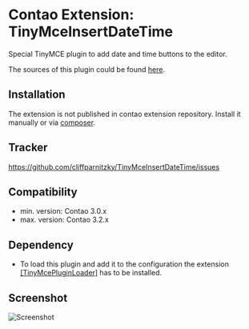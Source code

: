 Contao Extension: TinyMceInsertDateTime
=======================================

Special TinyMCE plugin to add date and time buttons to the editor.

The sources of this plugin could be found [here](http://www.tinymce.com/wiki.php/Plugin:insertdatetime).


Installation
------------

The extension is not published in contao extension repository.
Install it manually or via [composer](https://packagist.org/packages/cliffparnitzky/tiny-mce-insert-date-time).


Tracker
-------

https://github.com/cliffparnitzky/TinyMceInsertDateTime/issues


Compatibility
-------------

- min. version: Contao 3.0.x
- max. version: Contao 3.2.x


Dependency
----------

- To load this plugin and add it to the configuration the extension [[TinyMcePluginLoader]](https://github.com/cliffparnitzky/TinyMcePluginLoader) has to be installed.


Screenshot
----------

![Screenshot](https://raw.github.com/cliffparnitzky/TinyMceInsertDateTime/master/screenshot.jpg)